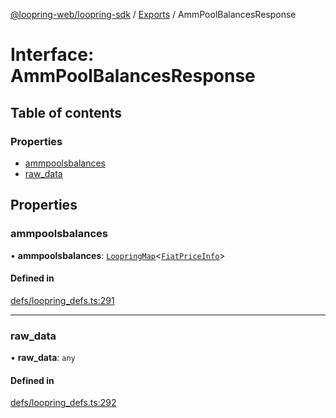 [@loopring-web/loopring-sdk](../README.md) / [Exports](../modules.md) / AmmPoolBalancesResponse

# Interface: AmmPoolBalancesResponse

## Table of contents

### Properties

- [ammpoolsbalances](AmmPoolBalancesResponse.md#ammpoolsbalances)
- [raw\_data](AmmPoolBalancesResponse.md#raw_data)

## Properties

### ammpoolsbalances

• **ammpoolsbalances**: [`LoopringMap`](LoopringMap.md)<[`FiatPriceInfo`](FiatPriceInfo.md)\>

#### Defined in

[defs/loopring_defs.ts:291](https://github.com/Loopring/loopring_sdk/blob/532648f/src/defs/loopring_defs.ts#L291)

___

### raw\_data

• **raw\_data**: `any`

#### Defined in

[defs/loopring_defs.ts:292](https://github.com/Loopring/loopring_sdk/blob/532648f/src/defs/loopring_defs.ts#L292)
